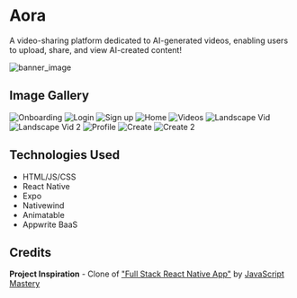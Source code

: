 # Aora
A video-sharing platform dedicated to AI-generated videos, enabling users to upload, share, and view AI-created content!

![banner_image](https://i.postimg.cc/5NR9bxFM/Sora-README.png)

## Image Gallery
![Onboarding](https://i.imgur.com/oOJgpkw.png)
![Login](https://i.imgur.com/IJIsPHq.png)
![Sign up](https://i.imgur.com/WNCPLqC.png)
![Home](https://i.imgur.com/1CZ67IM.png)
![Videos](https://i.imgur.com/lPTg5YL.png)
![Landscape Vid](https://i.imgur.com/vH8lFyi.png)
![Landscape Vid 2](https://i.imgur.com/o7ZtRN4.png)
![Profile](https://i.imgur.com/AvzNYny.png)
![Create](https://i.imgur.com/wp53rtK.png)
![Create 2](https://i.imgur.com/8UdDEkq.png)

## Technologies Used
* HTML/JS/CSS
* React Native
* Expo
* Nativewind
* Animatable
* Appwrite BaaS

## Credits

**Project Inspiration** - Clone of ["Full Stack React Native App"](https://www.youtube.com/watch?v=ZBCUegTZF7M&t=6350s) by [JavaScript Mastery](https://www.youtube.com/@javascriptmastery)